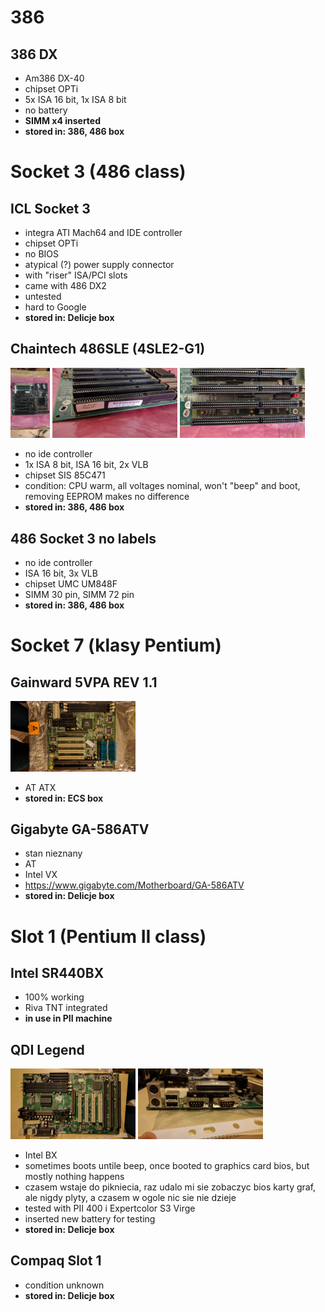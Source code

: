 # 386

## 386 DX
* Am386 DX-40
* chipset OPTi
* 5x ISA 16 bit, 1x ISA 8 bit 
* no battery
* **SIMM x4 inserted**
* **stored in: 386, 486 box**

# Socket 3 (486 class)

## ICL Socket 3
* integra ATI Mach64 and IDE controller
* chipset OPTi
* no BIOS
* atypical (?) power supply connector
* with "riser" ISA/PCI slots
* came with 486 DX2
* untested
* hard to Google
* **stored in: Delicje box**

## Chaintech 486SLE (4SLE2-G1)
<img src="images/486sle/486-sle-1.jpg" width="63"> <img src="images/486sle/486-sle-2.jpg" width="200"> <img src="images/486sle/486-sle-3.jpg" width="200">

* no ide controller
* 1x ISA 8 bit, ISA 16 bit, 2x VLB
* chipset SIS 85C471
* condition: CPU warm, all voltages nominal, won't "beep" and boot, removing EEPROM makes no difference
* **stored in: 386, 486 box**

## 486 Socket 3 no labels
* no ide controller
* ISA 16 bit, 3x VLB
* chipset UMC UM848F
* SIMM 30 pin, SIMM 72 pin
* **stored in: 386, 486 box**

# Socket 7 (klasy Pentium)

## Gainward 5VPA REV 1.1
<img src="images/gainward-5vpa-1.jpg" width="200">

* AT ATX
* **stored in: ECS box**

## Gigabyte GA-586ATV
* stan nieznany
* AT
* Intel VX
* https://www.gigabyte.com/Motherboard/GA-586ATV
* **stored in: Delicje box**

# Slot 1 (Pentium II class)

## Intel SR440BX
* 100% working
* Riva TNT integrated
* **in use in PII machine**

## QDI Legend
<img src="images/qdi-legend-1.jpg" width="200"> <img src="images/qdi-legend-2.jpg" width="200">
* Intel BX
* sometimes boots untile beep, once booted to graphics card bios, but mostly nothing happens
* czasem wstaje do pikniecia, raz udalo mi sie zobaczyc bios karty graf, ale nigdy plyty, a czasem w ogole nic sie nie dzieje
* tested with PII 400 i Expertcolor S3 Virge
* inserted new battery for testing
* **stored in: Delicje box**

## Compaq Slot 1
* condition unknown
* **stored in: Delicje box**
